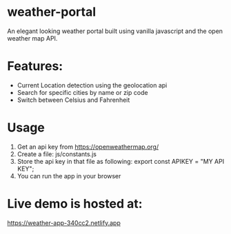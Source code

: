 # weather-portal
An elegant looking weather portal built using vanilla javascript and the open weather map API.




# Features:
- Current Location detection using the geolocation api
- Search for specific cities by name or zip code
- Switch between Celsius and Fahrenheit




# Usage
1) Get an api key from https://openweathermap.org/
1) Create a file: js/constants.js
2) Store the api key in that file as following:
export const APIKEY = "MY API KEY";
3) You can run the app in your browser


# Live demo is hosted at:
https://weather-app-340cc2.netlify.app



